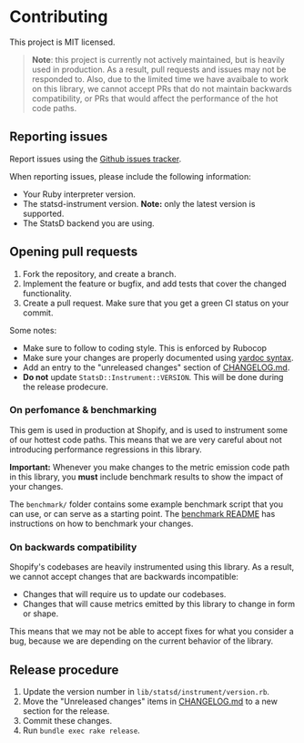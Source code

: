 # Contributing

This project is MIT licensed.

> **Note**: this project is currently not actively maintained, but is heavily used in production.
> As a result, pull requests and issues may not be responded to. Also, due to the limited time we have
> avaibale to work on this library, we cannot accept PRs that do not maintain backwards compatibility,
> or PRs that would affect the performance of the hot code paths.

## Reporting issues

Report issues using the [Github issues tracker](https://github.com/Shopify/statsd-instrument/issues/new).

When reporting issues, please include the following information:

- Your Ruby interpreter version.
- The statsd-instrument version. **Note:** only the latest version is supported.
- The StatsD backend you are using.

## Opening pull requests

1. Fork the repository, and create a branch.
2. Implement the feature or bugfix, and add tests that cover the changed functionality.
3. Create a pull request. Make sure that you get a green CI status on your commit.

Some notes:

- Make sure to follow to coding style. This is enforced by Rubocop
- Make sure your changes are properly documented using [yardoc syntax](http://www.rubydoc.info/gems/yard/file/docs/GettingStarted.md).
- Add an entry to the "unreleased changes" section of [CHANGELOG.md](./CHANGELOG.md).
- **Do not** update `StatsD::Instrument::VERSION`. This will be done during the release prodecure.

### On perfomance & benchmarking

This gem is used in production at Shopify, and is used to instrument some of
our hottest code paths. This means that we are very careful about not
introducing performance regressions in this library.

**Important:** Whenever you make changes to the metric emission code path in
this library, you **must** include benchmark results to show the impact of
your changes.

The `benchmark/` folder contains some example benchmark script that you can
use, or can serve as a starting point. The [benchmark README](benchmark/README.md)
has instructions on how to benchmark your changes.

### On backwards compatibility

Shopify's codebases are heavily instrumented using this library. As a result, we cannot
accept changes that are backwards incompatible:

- Changes that will require us to update our codebases.
- Changes that will cause metrics emitted by this library to change in form or shape.

This means that we may not be able to accept fixes for what you consider a bug, because
we are depending on the current behavior of the library.

## Release procedure

1. Update the version number in `lib/statsd/instrument/version.rb`.
2. Move the "Unreleased changes" items in [CHANGELOG.md](./CHANGELOG.md) to a new section for the release.
3. Commit these changes.
4. Run `bundle exec rake release`.
